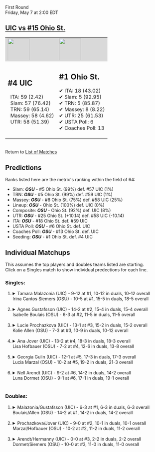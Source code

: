 First Round  
Friday, May 7 at 2:00 EDT
## [UIC vs #15 Ohio St.](https://www.ncaa.com/game/5833675) 

<table><tr style="background-color: #d9d9d9 !important"><td><img src="https://www.ncaa.com/sites/default/files/images/logos/schools/i/ill-chicago.70.png" width="70" height="70" /></td><td><img src="https://www.ncaa.com/sites/default/files/images/logos/schools/o/ohio-st.70.png" width="70" height="70" /></td></tr><tr>
<td>  

<h2>#4 UIC</h2>  
&nbsp; ITA: 59 (2.42)<br>  
&nbsp; Slam: 57 (76.42)<br>  
&nbsp; TRN: 59 (65.14)<br>  
&nbsp; Massey: 58 (4.62)<br>  
&nbsp; UTR: 58 (51.39)<br>  
<br>  

</td>
<td>  

<h2>#1 Ohio St.</h2>  
&#10004; ITA: 18 (43.02)<br>  
&#10004; Slam: 5 (92.95)<br>  
&#10004; TRN: 5 (85.87)<br>  
&#10004; Massey: 8 (8.22)<br>  
&#10004; UTR: 25 (61.53)<br>  
&#10004; USTA Poll: 6<br>  
&#10004; Coaches Poll: 13<br>  
<br>  

</td>
</tr></table>  


<br>Return to [List of Matches](../index.md)  

## Predictions  

Ranks listed here are the metric's ranking within the field of 64:  
- Slam: ***OSU*** - #5 Ohio St. (99%) def. #57 UIC (1%)  
- TRN: ***OSU*** - #5 Ohio St. (99%) def. #59 UIC (1%)  
- Massey: ***OSU*** - #8 Ohio St. (75%) def. #58 UIC (25%)  
- Lineup: ***OSU*** - Ohio St. (100%) def. UIC (0%)  
- Composite: ***OSU*** - Ohio St. (92%) def. UIC (8%)  
- UTR: ***OSU*** - #25 Ohio St. (+10.14) def. #58 UIC (-10.14)  
- ITA: ***OSU*** - #18 Ohio St. def. #59 UIC  
- USTA Poll: ***OSU*** - #6 Ohio St. def. UIC  
- Coaches Poll: ***OSU*** - #13 Ohio St. def. UIC  
- Seeding: ***OSU*** - #1 Ohio St. def. #4 UIC  

## Individual Matchups  
This assumes the top players and doubles teams listed are starting.  
Click on a Singles match to show individual predections for each line.  

### Singles:  

<ol>
<li><details>
<summary markdown="span">Tamara Malazonia (UIC) - 9-12 at #1, 10-12 in duals, 10-12 overall<br>Irina Cantos Siemers (OSU) - 10-5 at #1, 15-5 in duals, 18-5 overall</summary>
<h4>Predictions</h4><ul>
<li>Slam: <b><i>OSU</i></b> - Siemers (99%) def. Malazonia (1%)</li>  
<li>TRN: <b><i>OSU</i></b> - Siemers (99%) def. Malazonia (1%)</li>  
<li>Massey: <b><i>OSU</i></b> - Siemers (75%) def. Malazonia (25%)</li>  
<li>UTR: <b><i>OSU</i></b> - Siemers (99%) def. Malazonia (1%)</li>  
<li>Composite: <b><i>OSU</i></b> - Siemers (93%) def. Malazonia (7%)</li>  
<li>ITA: <b><i>OSU</i></b> - Siemers (24.34) def. Malazonia (0.00)</li>  
</ul>
</details>&nbsp;</li>
<li><details>
<summary markdown="span">Agnes Gustafsson (UIC) - 14-2 at #2, 15-4 in duals, 15-4 overall<br>Isabelle Boulais (OSU) - 6-3 at #2, 11-5 in duals, 11-5 overall</summary>
<h4>Predictions</h4><ul>
<li>Slam: <b><i>OSU</i></b> - Boulais (98%) def. Gustafsson (2%)</li>  
<li>TRN: <b><i>OSU</i></b> - Boulais (99%) def. Gustafsson (1%)</li>  
<li>Massey: <b><i>OSU</i></b> - Boulais (75%) def. Gustafsson (25%)</li>  
<li>UTR: <b><i>OSU</i></b> - Boulais (96%) def. Gustafsson (4%)</li>  
<li>Composite: <b><i>OSU</i></b> - Boulais (92%) def. Gustafsson (8%)</li>  
<li>ITA: <b><i>OSU</i></b> - Boulais (2.65) def. Gustafsson (1.82)</li>  
</ul>
</details>&nbsp;</li>
<li><details>
<summary markdown="span">Lucie Prochazkova (UIC) - 13-1 at #3, 15-2 in duals, 15-2 overall<br>Kolie Allen (OSU) - 7-3 at #3, 10-9 in duals, 10-12 overall</summary>
<h4>Predictions</h4><ul>
<li>Slam: <b><i>OSU</i></b> - Allen (95%) def. Prochazkova (5%)</li>  
<li>TRN: <b><i>OSU</i></b> - Allen (84%) def. Prochazkova (16%)</li>  
<li>Massey: <b><i>OSU</i></b> - Allen (75%) def. Prochazkova (25%)</li>  
<li>UTR: <b><i>OSU</i></b> - Allen (96%) def. Prochazkova (4%)</li>  
<li>Composite: <b><i>OSU</i></b> - Allen (87%) def. Prochazkova (13%)</li>  
<li>ITA: <b><i>UIC</i></b> - Prochazkova (3.17) def. Allen (1.59)</li>  
</ul>
</details>&nbsp;</li>
<li><details>
<summary markdown="span">Ana Jover (UIC) - 13-2 at #4, 18-3 in duals, 18-3 overall<br>Lisa Hofbauer (OSU) - 7-2 at #4, 12-6 in duals, 13-8 overall</summary>
<h4>Predictions</h4><ul>
<li>Slam: <b><i>OSU</i></b> - Hofbauer (98%) def. Jover (2%)</li>  
<li>TRN: <b><i>OSU</i></b> - Hofbauer (98%) def. Jover (2%)</li>  
<li>Massey: <b><i>OSU</i></b> - Hofbauer (75%) def. Jover (25%)</li>  
<li>UTR: <b><i>OSU</i></b> - Hofbauer (97%) def. Jover (3%)</li>  
<li>Composite: <b><i>OSU</i></b> - Hofbauer (92%) def. Jover (8%)</li>  
<li>ITA: <b><i>UIC</i></b> - Jover (2.79) def. Hofbauer (2.47)</li>  
</ul>
</details>&nbsp;</li>
<li><details>
<summary markdown="span">Georgia Gulin (UIC) - 12-1 at #5, 17-3 in duals, 17-3 overall<br>Lucia Marzal (OSU) - 10-2 at #5, 19-2 in duals, 21-3 overall</summary>
<h4>Predictions</h4><ul>
<li>Slam: <b><i>OSU</i></b> - Marzal (99%) def. Gulin (1%)</li>  
<li>TRN: <b><i>OSU</i></b> - Marzal (99%) def. Gulin (1%)</li>  
<li>Massey: <b><i>OSU</i></b> - Marzal (75%) def. Gulin (25%)</li>  
<li>UTR: <b><i>OSU</i></b> - Marzal (98%) def. Gulin (2%)</li>  
<li>Composite: <b><i>OSU</i></b> - Marzal (93%) def. Gulin (7%)</li>  
<li>ITA: <b><i>OSU</i></b> - Marzal (3.08) def. Gulin (2.79)</li>  
</ul>
</details>&nbsp;</li>
<li><details>
<summary markdown="span">Nell Arendt (UIC) - 9-2 at #6, 14-2 in duals, 14-2 overall<br>Luna Dormet (OSU) - 9-1 at #6, 17-1 in duals, 19-1 overall</summary>
<h4>Predictions</h4><ul>
<li>Slam: <b><i>OSU</i></b> - Dormet (99%) def. Arendt (1%)</li>  
<li>TRN: <b><i>OSU</i></b> - Dormet (99%) def. Arendt (1%)</li>  
<li>Massey: <b><i>OSU</i></b> - Dormet (75%) def. Arendt (25%)</li>  
<li>UTR: <b><i>OSU</i></b> - Dormet (98%) def. Arendt (2%)</li>  
<li>Composite: <b><i>OSU</i></b> - Dormet (93%) def. Arendt (7%)</li>  
<li>ITA: <b><i>OSU</i></b> - Dormet (3.78) def. Arendt (3.01)</li>  
</ul>
</details>&nbsp;</li>
</ol>

### Doubles:  

<ol>
<li><details>
<summary markdown="span">Malazonia/Gustafsson (UIC) - 6-3 at #1, 6-3 in duals, 6-3 overall<br>Boulais/Allen (OSU) - 14-2 at #1, 14-2 in duals, 14-2 overall</summary>
<br>Sorry, we don't have any metrics for this match
</details>&nbsp;</li>
<li><details>
<summary markdown="span">Prochazkova/Jover (UIC) - 9-0 at #2, 10-1 in duals, 10-1 overall<br>Marzal/Hofbauer (OSU) - 10-2 at #2, 11-2 in duals, 11-2 overall</summary>
<br>Sorry, we don't have any metrics for this match
</details>&nbsp;</li>
<li><details>
<summary markdown="span">Arendt/Hermanny (UIC) - 0-0 at #3, 2-2 in duals, 2-2 overall<br>Dormet/Siemers (OSU) - 10-0 at #3, 11-0 in duals, 11-0 overall</summary>
<br>Sorry, we don't have any metrics for this match
</details>&nbsp;</li>
</ol>